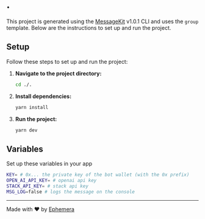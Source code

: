 # .

This project is generated using the [MessageKit](https://message-kit.vercel.app) v1.0.1 CLI and uses the `group` template. Below are the instructions to set up and run the project.

## Setup

Follow these steps to set up and run the project:

1. **Navigate to the project directory:**
    ```sh
    cd ./.
    ```

2. **Install dependencies:**
    ```sh
    yarn install
    ```

3. **Run the project:**
    ```sh
    yarn dev
    ```


## Variables

Set up these variables in your app

```sh
KEY= # 0x... the private key of the bot wallet (with the 0x prefix)
OPEN_AI_API_KEY= # openai api key
STACK_API_KEY= # stack api key
MSG_LOG=false # logs the message on the console
```

---
Made with ❤️ by [Ephemera](https://ephemerahq.com)